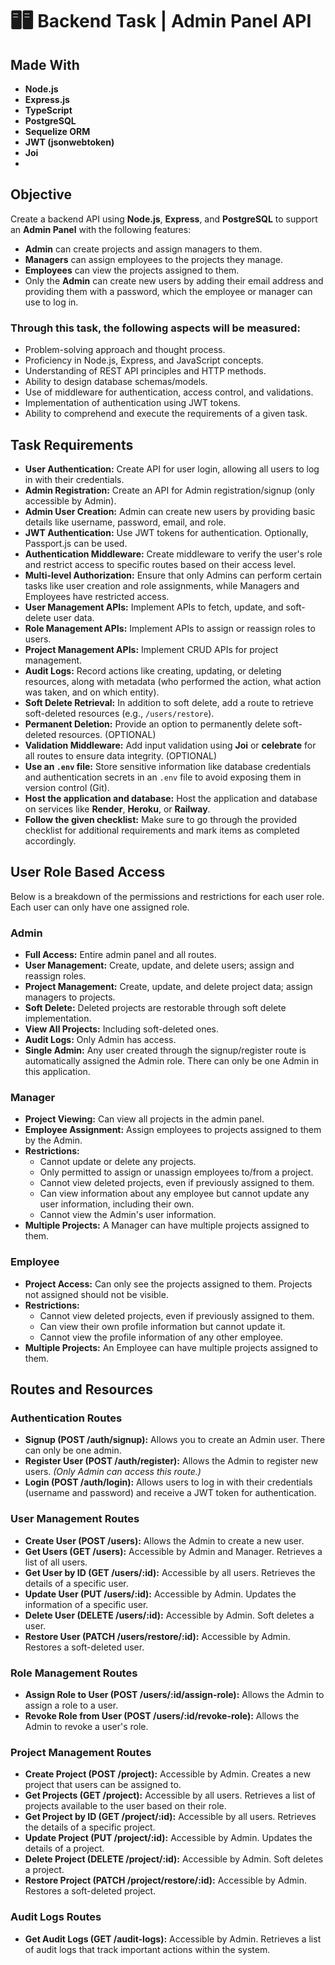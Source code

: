 # 🖥️🖥️ Backend Task | Admin Panel API

## Made With

- **Node.js**
- **Express.js**
- **TypeScript**
- **PostgreSQL**
- **Sequelize ORM**
- **JWT (jsonwebtoken)**
- **Joi**
- 
## Objective

Create a backend API using **Node.js**, **Express**, and **PostgreSQL** to support an **Admin Panel** with the following features:

- **Admin** can create projects and assign managers to them.
- **Managers** can assign employees to the projects they manage.
- **Employees** can view the projects assigned to them.
- Only the **Admin** can create new users by adding their email address and providing them with a password, which the employee or manager can use to log in.

### Through this task, the following aspects will be measured:

- Problem-solving approach and thought process.
- Proficiency in Node.js, Express, and JavaScript concepts.
- Understanding of REST API principles and HTTP methods.
- Ability to design database schemas/models.
- Use of middleware for authentication, access control, and validations.
- Implementation of authentication using JWT tokens.
- Ability to comprehend and execute the requirements of a given task.

## Task Requirements

- **User Authentication:** Create API for user login, allowing all users to log in with their credentials.
- **Admin Registration:** Create an API for Admin registration/signup (only accessible by Admin).
- **Admin User Creation:** Admin can create new users by providing basic details like username, password, email, and role.
- **JWT Authentication:** Use JWT tokens for authentication. Optionally, Passport.js can be used.
- **Authentication Middleware:** Create middleware to verify the user's role and restrict access to specific routes based on their access level.
- **Multi-level Authorization:** Ensure that only Admins can perform certain tasks like user creation and role assignments, while Managers and Employees have restricted access.
- **User Management APIs:** Implement APIs to fetch, update, and soft-delete user data.
- **Role Management APIs:** Implement APIs to assign or reassign roles to users.
- **Project Management APIs:** Implement CRUD APIs for project management.
- **Audit Logs:** Record actions like creating, updating, or deleting resources, along with metadata (who performed the action, what action was taken, and on which entity).
- **Soft Delete Retrieval:** In addition to soft delete, add a route to retrieve soft-deleted resources (e.g., `/users/restore`).
- **Permanent Deletion:** Provide an option to permanently delete soft-deleted resources. (OPTIONAL)
- **Validation Middleware:** Add input validation using **Joi** or **celebrate** for all routes to ensure data integrity. (OPTIONAL)
- **Use an `.env` file:** Store sensitive information like database credentials and authentication secrets in an `.env` file to avoid exposing them in version control (Git).
- **Host the application and database:** Host the application and database on services like **Render**, **Heroku**, or **Railway**.
- **Follow the given checklist:** Make sure to go through the provided checklist for additional requirements and mark items as completed accordingly.

## User Role Based Access

Below is a breakdown of the permissions and restrictions for each user role. Each user can only have one assigned role.

### Admin

- **Full Access:** Entire admin panel and all routes.
- **User Management:** Create, update, and delete users; assign and reassign roles.
- **Project Management:** Create, update, and delete project data; assign managers to projects.
- **Soft Delete:** Deleted projects are restorable through soft delete implementation.
- **View All Projects:** Including soft-deleted ones.
- **Audit Logs:** Only Admin has access.
- **Single Admin:** Any user created through the signup/register route is automatically assigned the Admin role. There can only be one Admin in this application.

### Manager

- **Project Viewing:** Can view all projects in the admin panel.
- **Employee Assignment:** Assign employees to projects assigned to them by the Admin.
- **Restrictions:** 
  - Cannot update or delete any projects.
  - Only permitted to assign or unassign employees to/from a project.
  - Cannot view deleted projects, even if previously assigned to them.
  - Can view information about any employee but cannot update any user information, including their own.
  - Cannot view the Admin's user information.
- **Multiple Projects:** A Manager can have multiple projects assigned to them.

### Employee

- **Project Access:** Can only see the projects assigned to them. Projects not assigned should not be visible.
- **Restrictions:**
  - Cannot view deleted projects, even if previously assigned to them.
  - Can view their own profile information but cannot update it.
  - Cannot view the profile information of any other employee.
- **Multiple Projects:** An Employee can have multiple projects assigned to them.

## Routes and Resources


### Authentication Routes

- **Signup (POST /auth/signup):** Allows you to create an Admin user. There can only be one admin.
- **Register User (POST /auth/register):** Allows the Admin to register new users. *(Only Admin can access this route.)*
- **Login (POST /auth/login):** Allows users to log in with their credentials (username and password) and receive a JWT token for authentication.

### User Management Routes

- **Create User (POST /users):** Allows the Admin to create a new user.
- **Get Users (GET /users):** Accessible by Admin and Manager. Retrieves a list of all users.
- **Get User by ID (GET /users/:id):** Accessible by all users. Retrieves the details of a specific user.
- **Update User (PUT /users/:id):** Accessible by Admin. Updates the information of a specific user.
- **Delete User (DELETE /users/:id):** Accessible by Admin. Soft deletes a user.
- **Restore User (PATCH /users/restore/:id):** Accessible by Admin. Restores a soft-deleted user.

### Role Management Routes

- **Assign Role to User (POST /users/:id/assign-role):** Allows the Admin to assign a role to a user.
- **Revoke Role from User (POST /users/:id/revoke-role):** Allows the Admin to revoke a user's role.

### Project Management Routes

- **Create Project (POST /project):** Accessible by Admin. Creates a new project that users can be assigned to.
- **Get Projects (GET /project):** Accessible by all users. Retrieves a list of projects available to the user based on their role.
- **Get Project by ID (GET /project/:id):** Accessible by all users. Retrieves the details of a specific project.
- **Update Project (PUT /project/:id):** Accessible by Admin. Updates the details of a project.
- **Delete Project (DELETE /project/:id):** Accessible by Admin. Soft deletes a project.
- **Restore Project (PATCH /project/restore/:id):** Accessible by Admin. Restores a soft-deleted project.

### Audit Logs Routes

- **Get Audit Logs (GET /audit-logs):** Accessible by Admin. Retrieves a list of audit logs that track important actions within the system.
